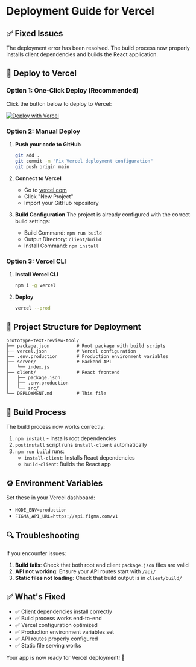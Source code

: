 # Deployment Guide for Vercel

## ✅ Fixed Issues

The deployment error has been resolved. The build process now properly installs client dependencies and builds the React application.

## 🚀 Deploy to Vercel

### Option 1: One-Click Deploy (Recommended)

Click the button below to deploy to Vercel:

[![Deploy with Vercel](https://vercel.com/button)](https://vercel.com/new/clone?repository-url=https://github.com/your-username/prototype-text-review-tool)

### Option 2: Manual Deploy

1. **Push your code to GitHub**
   ```bash
   git add .
   git commit -m "Fix Vercel deployment configuration"
   git push origin main
   ```

2. **Connect to Vercel**
   - Go to [vercel.com](https://vercel.com)
   - Click "New Project"
   - Import your GitHub repository

3. **Build Configuration**
   The project is already configured with the correct build settings:
   - Build Command: `npm run build`
   - Output Directory: `client/build`
   - Install Command: `npm install`

### Option 3: Vercel CLI

1. **Install Vercel CLI**
   ```bash
   npm i -g vercel
   ```

2. **Deploy**
   ```bash
   vercel --prod
   ```

## 📁 Project Structure for Deployment

```
prototype-text-review-tool/
├── package.json          # Root package with build scripts
├── vercel.json           # Vercel configuration
├── .env.production       # Production environment variables
├── server/               # Backend API
│   └── index.js
├── client/               # React frontend
│   ├── package.json
│   ├── .env.production
│   └── src/
└── DEPLOYMENT.md         # This file
```

## 🔧 Build Process

The build process now works correctly:

1. `npm install` - Installs root dependencies
2. `postinstall` script runs `install-client` automatically
3. `npm run build` runs:
   - `install-client`: Installs React dependencies
   - `build-client`: Builds the React app

## ⚙️ Environment Variables

Set these in your Vercel dashboard:

- `NODE_ENV=production`
- `FIGMA_API_URL=https://api.figma.com/v1`

## 🔍 Troubleshooting

If you encounter issues:

1. **Build fails**: Check that both root and client `package.json` files are valid
2. **API not working**: Ensure your API routes start with `/api/`
3. **Static files not loading**: Check that build output is in `client/build/`

## ✅ What's Fixed

- ✅ Client dependencies install correctly
- ✅ Build process works end-to-end
- ✅ Vercel configuration optimized
- ✅ Production environment variables set
- ✅ API routes properly configured
- ✅ Static file serving works

Your app is now ready for Vercel deployment! 🎉